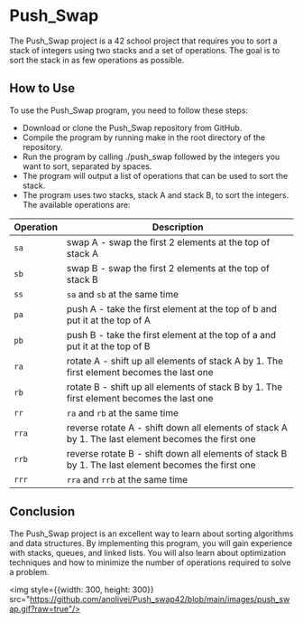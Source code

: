 # Push_Swap
The Push_Swap project is a 42 school project that requires you to sort a stack of integers using two stacks and a set of operations. The goal is to sort the stack in as few operations as possible.

## How to Use
To use the Push_Swap program, you need to follow these steps:
+ Download or clone the Push_Swap repository from GitHub.
+ Compile the program by running make in the root directory of the repository.
+ Run the program by calling ./push_swap followed by the integers you want to sort, separated by spaces.
+ The program will output a list of operations that can be used to sort the stack.
+ The program uses two stacks, stack A and stack B, to sort the integers. The available operations are:

| Operation | Description |
| ------------ | ------------ |
| `sa` | swap A - swap the first 2 elements at the top of stack A |
| `sb` | swap B - swap the first 2 elements at the top of stack B |
| `ss` | `sa` and `sb` at the same time |
| `pa` | push A - take the first element at the top of b and put it at the top of A |
| `pb` | push B - take the first element at the top of a and put it at the top of B |
| `ra` | rotate A - shift up all elements of stack A by 1. The first element becomes the last one |
| `rb` | rotate B - shift up all elements of stack B by 1. The first element becomes the last one |
| `rr` | `ra` and `rb` at the same time |
| `rra` | reverse rotate A - shift down all elements of stack A by 1. The last element becomes the first one |
| `rrb` | reverse rotate B - shift down all elements of stack B by 1. The last element becomes the first one |
| `rrr` | `rra` and `rrb` at the same time |


## Conclusion
The Push_Swap project is an excellent way to learn about sorting algorithms and data structures. By implementing this program, you will gain experience with stacks, queues, and linked lists. You will also learn about optimization techniques and how to minimize the number of operations required to solve a problem.

<img style={{width: 300, height: 300}} src="https://github.com/anolivei/Push_swap42/blob/main/images/push_swap.gif?raw=true"/>
